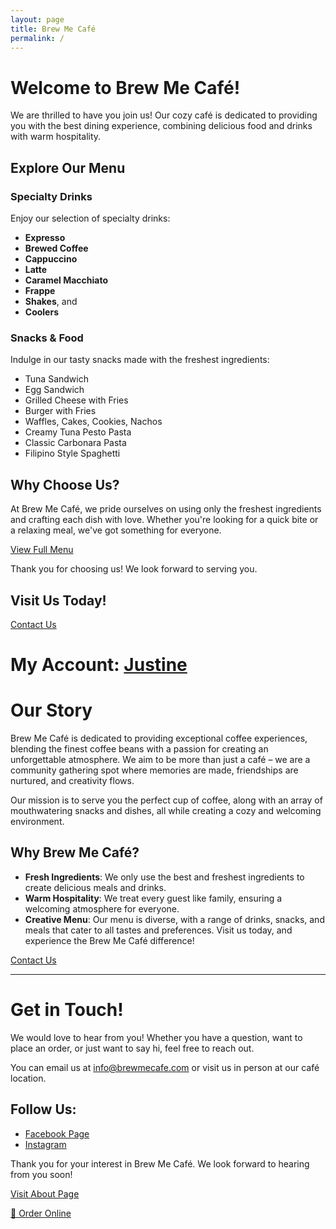 ```yaml
---
layout: page
title: Brew Me Café
permalink: /
---
```


# Welcome to Brew Me Café!

We are thrilled to have you join us! Our cozy café is dedicated to providing you with the best dining experience, combining delicious food and drinks with warm hospitality.

## Explore Our Menu

### Specialty Drinks
Enjoy our selection of specialty drinks:
- **Expresso**
- **Brewed Coffee**
- **Cappuccino**
- **Latte**
- **Caramel Macchiato**
- **Frappe**
- **Shakes**, and
- **Coolers**

### Snacks & Food
Indulge in our tasty snacks made with the freshest ingredients:
- Tuna Sandwich
- Egg Sandwich
- Grilled Cheese with Fries
- Burger with Fries
- Waffles, Cakes, Cookies, Nachos
- Creamy Tuna Pesto Pasta
- Classic Carbonara Pasta
- Filipino Style Spaghetti

## Why Choose Us?

At Brew Me Café, we pride ourselves on using only the freshest ingredients and crafting each dish with love. Whether you're looking for a quick bite or a relaxing meal, we've got something for everyone.

[View Full Menu](menu.md)

Thank you for choosing us! We look forward to serving you.

## Visit Us Today!

[Contact Us](contact.html)

# My Account: [Justine](https://www.facebook.com/justinelee72)


# Our Story

Brew Me Café is dedicated to providing exceptional coffee experiences, blending the finest coffee beans with a passion for creating an unforgettable atmosphere. We aim to be more than just a café – we are a community gathering spot where memories are made, friendships are nurtured, and creativity flows.

Our mission is to serve you the perfect cup of coffee, along with an array of mouthwatering snacks and dishes, all while creating a cozy and welcoming environment.

## Why Brew Me Café?
- **Fresh Ingredients**: We only use the best and freshest ingredients to create delicious meals and drinks.
- **Warm Hospitality**: We treat every guest like family, ensuring a welcoming atmosphere for everyone.
- **Creative Menu**: Our menu is diverse, with a range of drinks, snacks, and meals that cater to all tastes and preferences.
Visit us today, and experience the Brew Me Café difference!

[Contact Us](contact.html)

---

# Get in Touch!

We would love to hear from you! Whether you have a question, want to place an order, or just want to say hi, feel free to reach out.

You can email us at [info@brewmecafe.com](mailto://brewmecafe00@gmail.com) or visit us in person at our café location.

## Follow Us:
- [Facebook Page](https://www.facebook.com/goodshit.page/)
- [Instagram](https://www.instagram.com/justinelee00/)

Thank you for your interest in Brew Me Café. We look forward to hearing from you soon!

[Visit About Page](about.html)


<a href="https://brewmecafe.github.io/Brew-Me/order.html" class="order-btn">🛒 Order Online</a>

